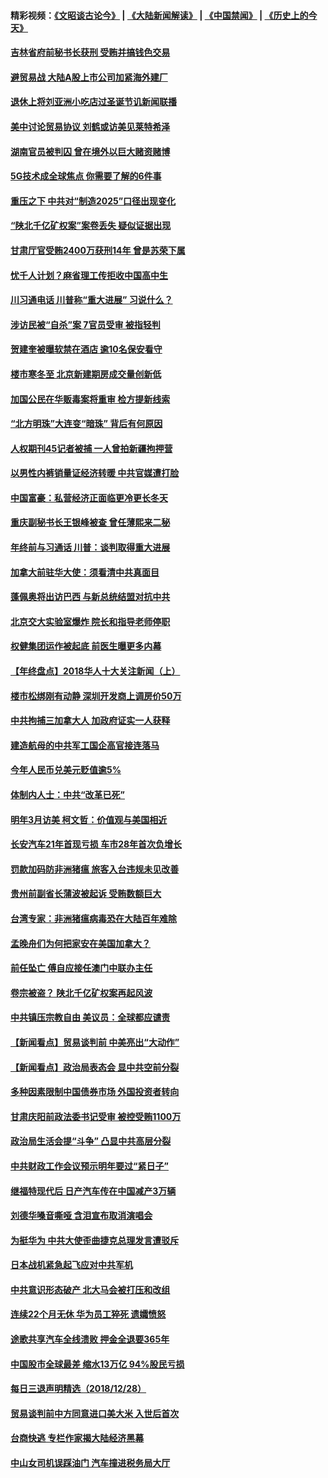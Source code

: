 #### 精彩视频：[《文昭谈古论今》](https://github.com/gfw-breaker/wenzhao/blob/master/README.md?t=12301230) | [《大陆新闻解读》](https://github.com/gfw-breaker/ntdtv-comedy/blob/master/README.md?t=12301230) | [《中国禁闻》](https://github.com/gfw-breaker/ntdtv-news/blob/master/README.md?t=12301230) | [《历史上的今天》](https://github.com/gfw-breaker/today-in-history/blob/master/README.md?t=12301230) 

#### [吉林省府前秘书长获刑 受贿并搞钱色交易](../pages/nsc413/n10941706.md?t=12301230) 

#### [避贸易战 大陆A股上市公司加紧海外建厂](../pages/nsc413/n10941538.md?t=12301230) 


#### [退休上将刘亚洲小吃店过圣诞节讥新闻联播](../pages/nsc413/n10941467.md?t=12301230) 

#### [美中讨论贸易协议 刘鹤或访美见莱特希泽](../pages/nsc413/n10941352.md?t=12301230) 

#### [湖南官员被判囚 曾在境外以巨大赌资赌博](../pages/nsc413/n10940888.md?t=12301230) 

#### [5G技术成全球焦点 你需要了解的6件事](../pages/nsc413/n10937209.md?t=12301230) 

#### [重压之下 中共对“制造2025”口径出现变化](../pages/nsc413/n10941409.md?t=12301230) 

#### [“陕北千亿矿权案”案卷丢失 疑似证据出现](../pages/nsc413/n10941283.md?t=12301230) 

#### [甘肃厅官受贿2400万获刑14年 曾是苏荣下属](../pages/nsc413/n10941293.md?t=12301230) 

#### [忧千人计划？麻省理工传拒收中国高中生](../pages/nsc413/n10941031.md?t=12301230) 

#### [川习通电话 川普称“重大进展” 习说什么？](../pages/nsc413/n10940712.md?t=12301230) 

#### [涉访民被“自杀”案 7官员受审 被指轻判](../pages/nsc413/n10940097.md?t=12301230) 

#### [贺建奎被曝软禁在酒店 逾10名保安看守](../pages/nsc413/n10940715.md?t=12301230) 

#### [楼市寒冬至 北京新建期房成交量创新低](../pages/nsc413/n10940670.md?t=12301230) 

#### [加国公民在华贩毒案将重审 检方提新线索](../pages/nsc413/n10940613.md?t=12301230) 

#### [“北方明珠”大连变“暗珠” 背后有何原因](../pages/nsc413/n10939813.md?t=12301230) 

#### [人权期刊45记者被捕 一人曾拍新疆拘押营](../pages/nsc413/n10940550.md?t=12301230) 

#### [以男性内裤销量证经济转暖 中共官媒遭打脸](../pages/nsc413/n10940406.md?t=12301230) 

#### [中国富豪：私营经济正面临更冷更长冬天](../pages/nsc413/n10940343.md?t=12301230) 

#### [重庆副秘书长王银峰被查 曾任薄熙来二秘](../pages/nsc413/n10940530.md?t=12301230) 

#### [年终前与习通话 川普：谈判取得重大进展](../pages/nsc413/n10940508.md?t=12301230) 

#### [加拿大前驻华大使：须看清中共真面目](../pages/nsc413/n10940389.md?t=12301230) 

#### [蓬佩奥将出访巴西 与新总统结盟对抗中共](../pages/nsc413/n10940393.md?t=12301230) 

#### [北京交大实验室爆炸 院长和指导老师停职](../pages/nsc413/n10940353.md?t=12301230) 

#### [权健集团运作被起底 前医生曝更多内幕](../pages/nsc413/n10939875.md?t=12301230) 


#### [【年终盘点】2018华人十大关注新闻（上）](../pages/nsc413/n10931087.md?t=12301230) 

#### [楼市松绑刚有动静 深圳开发商上调房价50万](../pages/nsc413/n10939810.md?t=12301230) 

#### [中共拘捕三加拿大人 加政府证实一人获释](../pages/nsc413/n10939393.md?t=12301230) 

#### [建造航母的中共军工国企高官接连落马](../pages/nsc413/n10939103.md?t=12301230) 

#### [今年人民币兑美元贬值逾5%](../pages/nsc413/n10939565.md?t=12301230) 

#### [体制内人士：中共“改革已死”](../pages/nsc413/n10939733.md?t=12301230) 

#### [明年3月访美 柯文哲：价值观与美国相近](../pages/nsc413/n10939695.md?t=12301230) 

#### [长安汽车21年首现亏损 车市28年首次负增长](../pages/nsc413/n10939368.md?t=12301230) 

#### [罚款加码防非洲猪瘟 旅客入台违规未见改善](../pages/nsc413/n10939422.md?t=12301230) 

#### [贵州前副省长蒲波被起诉 受贿数额巨大](../pages/nsc413/n10939430.md?t=12301230) 

#### [台湾专家：非洲猪瘟病毒恐在大陆百年难除](../pages/nsc413/n10939107.md?t=12301230) 

#### [孟晚舟们为何把家安在美国加拿大？](../pages/nsc413/n10938660.md?t=12301230) 

#### [前任坠亡 傅自应接任澳门中联办主任](../pages/nsc413/n10939100.md?t=12301230) 

#### [卷宗被盗？ 陕北千亿矿权案再起风波](../pages/nsc413/n10939194.md?t=12301230) 

#### [中共镇压宗教自由 美议员：全球都应谴责](../pages/nsc413/n10939131.md?t=12301230) 

#### [【新闻看点】贸易谈判前 中美亮出“大动作”](../pages/nsc413/n10938838.md?t=12301230) 

#### [【新闻看点】政治局表态会 显中共空前分裂](../pages/nsc413/n10938771.md?t=12301230) 

#### [多种因素限制中国债券市场 外国投资者转向](../pages/nsc413/n10938873.md?t=12301230) 

#### [甘肃庆阳前政法委书记受审 被控受贿1100万](../pages/nsc413/n10939083.md?t=12301230) 

#### [政治局生活会提“斗争” 凸显中共高层分裂](../pages/nsc413/n10938924.md?t=12301230) 

#### [中共财政工作会议预示明年要过“紧日子”](../pages/nsc413/n10938982.md?t=12301230) 

#### [继福特现代后 日产汽车传在中国减产3万辆](../pages/nsc413/n10938892.md?t=12301230) 

#### [刘德华嗓音嘶哑 含泪宣布取消演唱会](../pages/nsc413/n10938698.md?t=12301230) 

#### [为挺华为 中共大使歪曲捷克总理发言遭驳斥](../pages/nsc413/n10938867.md?t=12301230) 

#### [日本战机紧急起飞应对中共军机](../pages/nsc413/n10938911.md?t=12301230) 

#### [中共意识形态破产 北大马会被打压和改组](../pages/nsc413/n10938861.md?t=12301230) 

#### [连续22个月无休 华为员工猝死 遗孀愤怒](../pages/nsc413/n10938842.md?t=12301230) 

#### [途歌共享汽车全线溃败 押金全退要365年](../pages/nsc413/n10938668.md?t=12301230) 

#### [中国股市全球最差 缩水13万亿 94%股民亏损](../pages/nsc413/n10938774.md?t=12301230) 

#### [每日三退声明精选（2018/12/28）](../pages/nsc413/n10938819.md?t=12301230) 

#### [贸易谈判前中方同意进口美大米 入世后首次](../pages/nsc413/n10938719.md?t=12301230) 

#### [台商快逃 专栏作家揭大陆经济黑幕](../pages/nsc413/n10938439.md?t=12301230) 

#### [中山女司机误踩油门 汽车撞进税务局大厅](../pages/nsc413/n10938695.md?t=12301230) 

